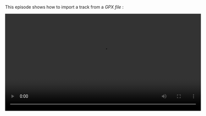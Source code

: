 This episode shows how to import a track from a *GPX file* :

  <video controls="true" width="640" src="https://sapsailing-documentation.s3.eu-west-1.amazonaws.com/adminconsole/ImportGPXTrack.mp4" type="video/mp4">
  Your browser does not support the video tag.
</video>